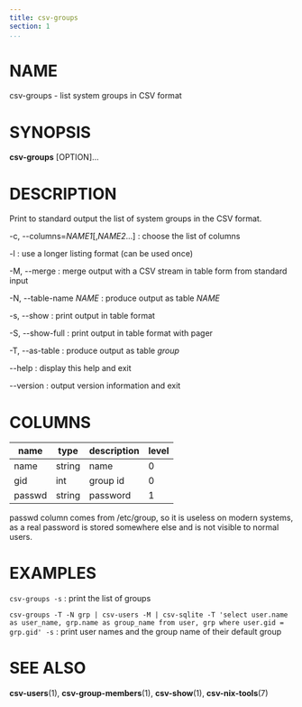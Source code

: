 ```yaml
---
title: csv-groups
section: 1
...
```


# NAME #

csv-groups - list system groups in CSV format

# SYNOPSIS #

**csv-groups** [OPTION]...

# DESCRIPTION #

Print to standard output the list of system groups in the CSV format.

-c, \--columns=*NAME1*[,*NAME2*...]
:   choose the list of columns

-l
:   use a longer listing format (can be used once)

-M, \--merge
:   merge output with a CSV stream in table form from standard input

-N, \--table-name *NAME*
:   produce output as table *NAME*

-s, \--show
:   print output in table format

-S, \--show-full
:   print output in table format with pager

-T, \--as-table
:   produce output as table *group*

\--help
:   display this help and exit

\--version
:   output version information and exit

# COLUMNS #

| name   | type   | description | level |
|--------|--------|-------------|-------|
| name   | string | name        | 0     |
| gid    | int    | group id    | 0     |
| passwd | string | password    | 1     |

passwd column comes from /etc/group, so it is useless on modern systems,
as a real password is stored somewhere else and is not visible to normal users.

# EXAMPLES #

`csv-groups -s`
:   print the list of groups

`csv-groups -T -N grp | csv-users -M | csv-sqlite -T 'select user.name as user_name, grp.name as group_name from user, grp where user.gid = grp.gid' -s`
:   print user names and the group name of their default group

# SEE ALSO #

**csv-users**(1), **csv-group-members**(1), **csv-show**(1), **csv-nix-tools**(7)
